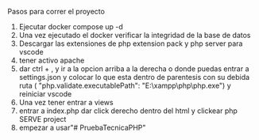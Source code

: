 Pasos para correr el proyecto

1. Ejecutar docker compose up -d
2. Una vez ejecutado el docker verificar la integridad de la base de datos
3. Descargar las extensiones de php extension pack y php server para vscode
4. tener activo apache
5. dar ctrl + , y ir a la opcion arriba a la derecha o donde puedas entrar a settings.json y colocar lo que esta dentro de parentesis con su debida ruta
(  "php.validate.executablePath": "E:\\xampp\\php\\php.exe") y reiniciar vscode
6. Una vez tener entrar a views 
7. entrar a index.php dar click derecho dentro del html y clickear php SERVE project
8. empezar a usar"# PruebaTecnicaPHP" 
